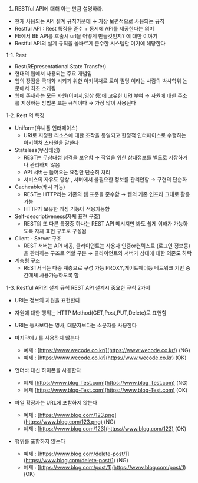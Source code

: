 1. RESTful API에 대해 아는 만큼 설명하라.

- 현재 사용되는 API 설계 규칙가운데 → 가장 보편적으로 사용되는 규칙
- Restful API : Rest 특징을 준수 + 동시에 API를 제공한다는 의미
- FE에서 BE API를 호출시 url을 어떻게 만들것인지? 에 대한 이야기
- Restful API의 설계 규칙을 올바르게 준수한 시스템만 여기에 해당한다

1-1. Rest

- Rest(REpresentational State Transfer)
- 현대의 웹에서 사용되는 주요 개념임
- 웹의 장점을 극대화 시키기 위한 아키텍쳐로 로이 필딩 이라는 사람의 박사학위 논문에서 최초 소개됨
- 웹에 존재하는 모든 자원(이미지,영상 등)에 고유한 URI 부여 → 자원에 대한 주소를 지정하는 방법론 또는 규칙이다 → 가장 많이 사용된다

1-2. Rest 의 특징

- Uniform(유니폼 인터페이스)
  - URI로 지정한 리소스에 대한 조작을 통일되고 한정적 인터페이스로 수행하는 아키텍쳐 스타일을 말한다
- Stateless(무상태성)
  - REST는 무상태성 성격을 보유함 → 작업을 위한 상태정보를 별도로 저장하거나 관리하지 않음
  - API 서버는 들어오는 요청만 단순히 처리
  - 서비스의 자유도 향상 , 서버에서 불필요한 정보를 관리안함 → 구현의 단순화
- Cacheable(캐시 가능)
  - REST는 HTTP라는 기존의 웹 표준을 준수함 → 웹의 기존 인프라 그대로 활용가능
  - HTTP가 보유한 캐싱 기능이 적용가능함
- Self-descriptiveness(자체 표현 구조)
  - REST의 또 다른 특징중 하나는 REST API 메시지만 봐도 쉽게 이해가 가능하도록 자체 표현 구조로 구성됨
- Client - Server 구조
  - REST 서버는 API 제공, 클라이언트는 사용자 인증or컨텍스트 (로그인 정보등)을 관리하는 구조로 역할 구분 → 클라이언트와 서버가 상대에 대한 의존도 하락
- 계층형 구조
  - REST서버는 다중 계층으로 구성 가능 PROXY,게이트웨이등 네트워크 기반 중간매체 사용가능하도록 함

1-3. Restful API의 설계 규칙
REST API 설계시 중요한 규칙 2가지

- URI는 정보의 자원을 표현한다
- 자원에 대한 행위는 HTTP Method(GET,Post,PUT,Delete)로 표현함

- URI는 동사보다는 명사, 대문자보다는 소문자를 사용한다
- 마지막에 / 를 사용하지 않는다
  - 예제 : [https://www.wecode.co.kr/](https://www.wecode.co.kr/) (NG)
  - 예제 : [https://www.wecode.co.kr](https://www.wecode.co.kr) (OK)
- 언더바 대신 하이폰을 사용한다
  - 예제 [https://www.blog_Test.com](https://www.blog_Test.com) (NG)
  - 예제 [https://www.blog-Test.com](https://www.blog-Test.com) (OK)
- 파일 확장자는 URL에 포함하지 않는다
  - 예제 : [https://www.blog.com/123.png](https://www.blog.com/123.png) (NG)
  - 예제 : [https://www.blog.com/123](https://www.blog.com/123) (OK)
- 행위를 포함하지 않는다
  - 예제 : [https://www.blog.com/delete-post/1](https://www.blog.com/delete-post/1) (NG)
  - 예제 : [https://www.blog.com/post/1](https://www.blog.com/post/1) (OK)
